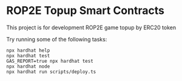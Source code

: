 # ROP2E Topup Smart Contracts

This project is for development ROP2E game topup by ERC20 token

Try running some of the following tasks:

```shell
npx hardhat help
npx hardhat test
GAS_REPORT=true npx hardhat test
npx hardhat node
npx hardhat run scripts/deploy.ts
```

